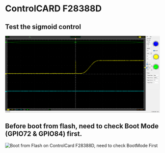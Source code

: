 # ControlCARD F28388D
## Test the sigmoid control
![Test Sigmoid on ControlCard F28388D](https://github.com/yanbai7/F28388D_DualCore_Timetask/blob/main/screenshot/Sigmoid_Cosine_Reference.png)
## Before boot from flash, need to check Boot Mode (GPIO72 & GPIO84) first.
![Boot from Flash on ControlCard F28388D, need to check BootMode First](https://github.com/yanbai7/F28388D_DualCore_Timetask/blob/main/screenshot/Boot_from_flash_on_controlCARD_28388D.jpg)


